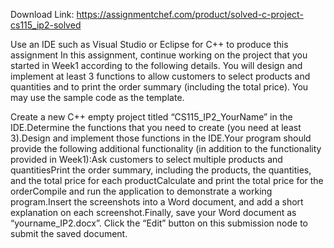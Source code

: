 Download Link: https://assignmentchef.com/product/solved-c-project-cs115_ip2-solved
<br>
<p class="ui header product-top-header" title="Create a new C++ empty project titled &quot;CS115_IP2_YourName&quot; in the IDE. Solution">Use an IDE such as Visual Studio or Eclipse for C++ to produce this assignment In this assignment, continue working on the project that you started in Week1 according to the following details. You will design and implement at least 3 functions to allow customers to select products and quantities and to print the order summary (including the total price). You may use the sample code as the template.

Create a new C++ empty project titled “CS115_IP2_YourName” in the IDE.Determine the functions that you need to create (you need at least 3).Design and implement those functions in the IDE.Your program should provide the following additional functionality (in addition to the functionality provided in Week1):Ask customers to select multiple products and quantitiesPrint the order summary, including the products, the quantities, and the total price for each productCalculate and print the total price for the orderCompile and run the application to demonstrate a working program.Insert the screenshots into a Word document, and add a short explanation on each screenshot.Finally, save your Word document as “yourname_IP2.docx”. Click the “Edit” button on this submission node to submit the saved document.